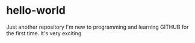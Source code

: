 # hello-world
Just another repository
I'm new to programming and learning GITHUB for the first time. It's very exciting
